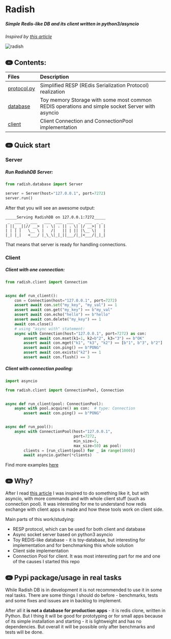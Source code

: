# Radish 
##### Simple Redis-like DB and its client written in python3/asyncio

_Inspired by [this article](http://charlesleifer.com/blog/building-a-simple-redis-server-with-python/)_

![radish](https://user-images.githubusercontent.com/10708076/40731573-0343449c-643a-11e8-95f5-46a9fe9b901b.jpg)

## ↈ Contents:

| Files | Description |
| :--- | :---------- |
| [protocol.py](radish/protocol.py) | Simplified RESP (REdis Serialization Protocol) realization |
| [database](radish/database) | Toy memory Storage with some most common REDIS operations and simple socket Server with asyncio |
| [client](radish/client) | Client Connection and ConnectionPool implementation |

## ↈ Quick start
### Server
##### Run RadishDB Server:
```python
from radish.database import Server

server = Server(host="127.0.0.1", port=7272)
server.run()
```
After that you will see an awesome output: 
```
_____Serving RadishDB on 127.0.0.1:7272_____
 _  ___  _ ___   ___  ___  ___  _  ___  _ _ 
| ||_ _||// __> | . \| . || . \| |/ __>| | |
| | | |   \__ \ |   /|   || | || |\__ \|   |
|_| |_|   <___/ |_\_\|_|_||___/|_|<___/|_|_|
```
That means that server is ready for handling connections.

### Client
##### Client with one connection:
```python
from radish.client import Connection


async def run_client():
    con = Connection(host="127.0.0.1", port=7272)
    assert await con.set("my_key", "my_val") == 1
    assert await con.get("my_key") == b"my_val"
    assert await con.echo("hello") == b"hello"
    assert await con.delete("my_key") == 1
    await con.close()
    # using "async with" statement:
    async with Connection(host="127.0.0.1", port=7272) as con:
        assert await con.mset(k1=1, k2=b"2", k3="3") == b"OK"
        assert await con.mget("k1", "k3", "k2") == [b"1", b"3", b"2"]
        assert await con.ping() == b"PONG"
        assert await con.exists("k2") == 1
        assert await con.flush() == 3
```

##### Client with connection pooling:
```python
import asyncio

from radish.client import ConnectionPool, Connection


async def run_client(pool: ConnectionPool):
    async with pool.acquire() as con:  # type: Connection
        assert await con.ping() == b"PONG"


async def run_pool():
    async with ConnectionPool(host="127.0.0.1",
                              port=7272, 
                              min_size=5, 
                              max_size=50) as pool:
        clients = [run_client(pool) for _ in range(1000)]
        await asyncio.gather(*clients)
```

Find more examples [here](examples)

## ↈ Why?
After I read [this article](http://charlesleifer.com/blog/building-a-simple-redis-server-with-python/) 
I was inspired to do something like it, but with asyncio, with more commands and 
with whole client stuff (such as connection pool). 
It was interesting for me to understand how redis exchange with 
client apps is made and how these tools work on client side.

Main parts of this work/studying:
- RESP protocol, which can be used for both client and database
- Async socket server based on python3 asyncio
- Toy REDIS-like database - it is toy-database, but interesting for implementation 
and for benchmarking this whole solution
- Client side implementation
- Connection Pool for client. It was most interesting part for me 
and one of the causes I started this repo

## ↈ Pypi package/usage in real tasks
While Radish DB is in development it is not recommended to use it in some real tasks. 
There are some things I should do before - benchmarks, tests and some fixes and issues are in backlog to implement.

After all it **is not a database for production apps** - it is redis clone, written in Python. 
But I thing it will be good for prototyping or for small apps 
because of its simple installation and starting - it is lightweight and has no dependencies. 
But overall it will be possible only after benchmarks and tests will be done.

